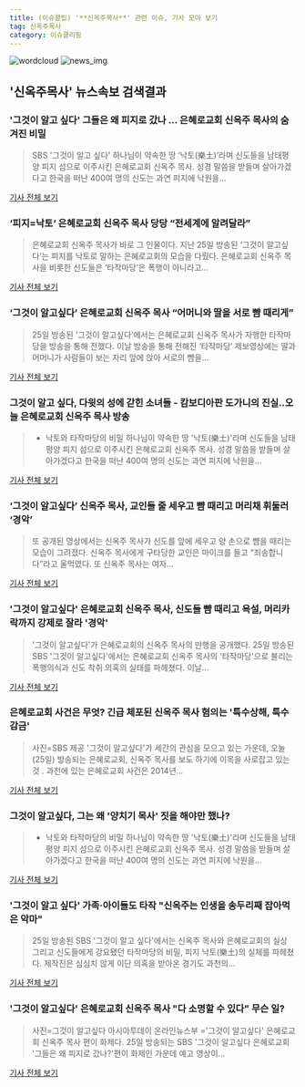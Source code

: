 ```yaml
---
title: (이슈클립) '**신옥주목사**' 관련 이슈, 기사 모아 보기
tag: 신옥주목사
category: 이슈클리핑
---
```

![wordcloud](https://s3.ap-northeast-2.amazonaws.com/lyrics101-wordcloud/2018-08-26-1535209504.png)
![news_img](https://user-images.githubusercontent.com/42597476/44507050-1206f400-a6e4-11e8-8d98-7ffbfebb353f.png)
## **'**신옥주목사**'** 뉴스속보 검색결과
### '그것이 알고 싶다' 그들은 왜 피지로 갔나 … 은혜로교회 신옥주 목사의 숨겨진 비밀

>SBS '그것이 알고 싶다' 하나님이 약속한 땅 ‘낙토(樂土)’라며 신도들을 남태평양 피지 섬으로 이주시킨 은혜로교회 신옥주 목사. 성경 말씀을 받들며 살아가겠다고 한국을 떠난 400여 명의 신도는 과연 피지에 낙원을...

<a href="http://news.hankyung.com/article/201808256225H" target="_blank">기사 전체 보기</a>

### ‘피지=낙토‘ 은혜로교회 신옥주 목사 당당 “전세계에 알려달라”

>은혜로교회 신옥주 목사가 바로 그 인물이다. 지난 25일 방송된 ‘그것이 알고싶다’는 피지를 낙토로 말하는 은혜로교회의 모습을 다뤘다. 은혜로교회 신옥주 목사을 비롯한 신도들은 ‘타작마당’은 폭행이 아니라고...

<a href="http://www.kookje.co.kr/news2011/asp/newsbody.asp?code=0500&key=20180826.99099011711" target="_blank">기사 전체 보기</a>

### ‘그것이 알고싶다’ 은혜로교회 신옥주 목사 “어머니와 딸을 서로 뺨 때리게”

>25일 방송된 ‘그것이 알고싶다’에서는 은혜로교회 신옥주 목사가 자행한 타작마당을 방송을 통해 전했다. 이날 방송을 통해 전해진 ‘타작마당’ 제보영상에는 딸과 어머니가 사람들이 보는 자리 앞에 앉아 서로의 뺨을...

<a href="http://www.kookje.co.kr/news2011/asp/newsbody.asp?code=0500&key=20180825.99099011710" target="_blank">기사 전체 보기</a>

### 그것이 알고 싶다, 다윗의 성에 갇힌 소녀들 - 캄보디아판 도가니의 진실..오늘 은혜로교회 신옥주 목사 방송

>- 낙토와 타작마당의 비밀 하나님이 약속한 땅 '낙토(樂土)'라며 신도들을 남태평양 피지 섬으로 이주시킨 은혜로교회 신옥주 목사. 성경 말씀을 받들며 살아가겠다고 한국을 떠난 400여 명의 신도는 과연 피지에 낙원을...

<a href="http://www.polinews.co.kr/news/article.html?no=365622" target="_blank">기사 전체 보기</a>

### ‘그것이 알고싶다’ 신옥주 목사, 교인들 줄 세우고 뺨 때리고 머리채 휘둘러 ‘경악’

>또 공개된 영상에서는 신옥주 목사가 신도를 앞에 세우고 양 손으로 뺨을 때리는 모습이 그려졌다. 신옥주 목사에게 구타당한 교인은 마이크를 들고 “죄송합니다”라고 울먹였다. 또 신옥주 목사는 여자...

<a href="http://www.nextdaily.co.kr/news/article.html?id=20180825800033" target="_blank">기사 전체 보기</a>

### '그것이 알고싶다' 은혜로교회 신옥주 목사, 신도들 뺨 때리고 욕설, 머리카락까지 강제로 잘라 '경악'

>'그것이 알고싶다'가 은혜로교회의 신옥주 목사의 만행을 공개했다. 25일 방송된 SBS '그것이 알고싶다'에서는 은혜로교회 신옥주 목사의 '타작마당'으로 불리는 폭행의식과 신도 착취 의혹의 실태를 파헤쳤다. 이날...

<a href="http://news20.busan.com/controller/newsController.jsp?newsId=20180825000096" target="_blank">기사 전체 보기</a>

### 은혜로교회 사건은 무엇? 긴급 체포된 신옥주 목사 혐의는 '특수상해, 특수감금'

>사진=SBS 제공 '그것이 알고싶다'가 세간의 관심을 모으고 있는 가운데, 오늘(25일) 방송되는  은혜로교회, 신옥주 목사를 보도 하기에 이목을 사로잡고 있는 것 . 과천에 있는 은혜로교회 사건은 2014년...

<a href="http://www.hkbs.co.kr/news/articleView.html?idxno=481161" target="_blank">기사 전체 보기</a>

### 그것이 알고싶다, 그는 왜 '양치기 목사' 짓을 해야만 했나?

>- 낙토와 타작마당의 비밀 하나님이 약속한 땅 '낙토(樂土)'라며 신도들을 남태평양 피지 섬으로 이주시킨 은혜로교회 신옥주 목사. 성경 말씀을 받들며 살아가겠다고 한국을 떠난 400여 명의 신도는 과연 피지에 낙원을...

<a href="http://www.insightkorea.co.kr//news/articleView.html?idxno=29856" target="_blank">기사 전체 보기</a>

### '그것이 알고 싶다' 가족·아이들도 타작 "신옥주는 인생을 송두리째 잡아먹은 악마"

>25일 방송된 SBS '그것이 알고 싶다'에서는 신옥주 목사와 은혜로교회의 실상 그리고 신도들에게 강요됐던 타작마당의 비밀, 피지 낙토(樂土)의 실체를 파헤쳤다. 제작진은 심심치 않게 이단 의혹을 받아온 경기도 과천의...

<a href="http://www.slist.kr/news/articleView.html?idxno=43580" target="_blank">기사 전체 보기</a>

### '그것이 알고싶다' 은혜로교회 신옥주 목사 "다 소명할 수 있다" 무슨 일?

>사진=그것이 알고싶다 아시아투데이 온라인뉴스부 ='그것이 알고싶다' 은혜로교회 신옥주 목사 편이 화제다. 25일 방송되는 SBS '그것이 알고싶다 은혜로교회 '그들은 왜 피지로 갔나?'편이 화제인 가운데 예고 영상이...

<a href="http://www.asiatoday.co.kr/view.php?key=20180825001222001" target="_blank">기사 전체 보기</a>


